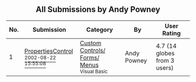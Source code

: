 ﻿<div align="center">

## All Submissions by Andy Powney

</div>

No.  | Submission | Category | By   | User Rating
---- | ---------- | -------- | ---- | -----------
1 | [PropertiesControl<br /><sup>2002-08-22 15:55:08</sup>](https://github.com/Planet-Source-Code/andy-powney-propertiescontrol__1-38179) | [Custom Controls/ Forms/  Menus<br /><sup>Visual Basic</sup>](../ByCategory/custom-controls-forms-menus__1-4.md) | Andy Powney | 4.7 (14 globes from 3 users)
